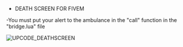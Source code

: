 * DEATH SCREEN FOR FIVEM
  
-You must put your alert to the ambulance in the "call" function in the "bridge.lua" file

![UPCODE_DEATHSCREEN](https://github.com/upcodestore/UPCODE-DEATHSCREEN/assets/142344139/df770640-df43-40df-9902-eef9d7b6a004)
